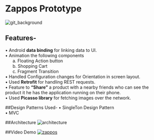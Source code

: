 # Zappos Prototype

![git_background](https://cloud.githubusercontent.com/assets/17586634/22849115/e3539778-efae-11e6-9fea-873f4a65f386.PNG)

## Features-</br>
• Android **data binding** for linking data to UI.</br>
• Animation the following components</br>
&nbsp;&nbsp;&nbsp;&nbsp;&nbsp;&nbsp;a. Floating Action button</br>
&nbsp;&nbsp;&nbsp;&nbsp;&nbsp;&nbsp;b. Shopping Cart</br>
&nbsp;&nbsp;&nbsp;&nbsp;&nbsp;&nbsp;c. Fragment Transition</br>
• Handled Configuration changes for Orientation in screen layout.</br>
• Used **Retrofit** for handling REST requests.</br>
• Feature to **“Share”** a product with a nearby friends who can see the product it he has the application running on their phone.</br>
• Used **Picasso library** for fetching images over the network.</br>

##Design Patterns Used-
• SingleTon Design Pattern</br>
• MVC</br>

##Architecture
![architecture](https://cloud.githubusercontent.com/assets/17586634/22850206/ba83b1be-efba-11e6-802d-248d359e4cf1.PNG)

##Video Demo
<a href="https://youtu.be/glseCqSKHSg">![zappos](https://cloud.githubusercontent.com/assets/17586634/22850998/aaa852b2-efca-11e6-961b-6d69880ce9fc.PNG)</a>
